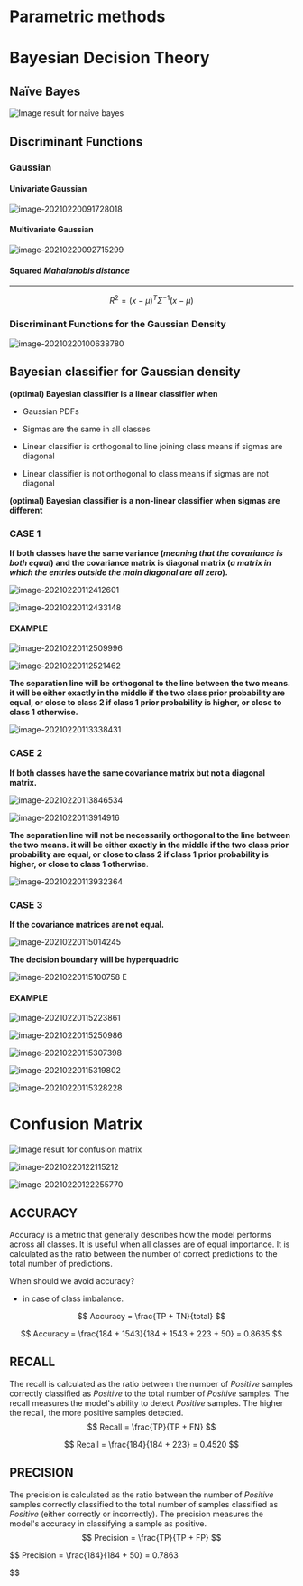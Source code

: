 



# Parametric methods

# Bayesian Decision Theory

## Naïve Bayes

![Image result for naive bayes](https://uc-r.github.io/public/images/analytics/naive_bayes/naive_bayes_icon.png)

## Discriminant Functions

### Gaussian

#### Univariate Gaussian

![image-20210220091728018](C:\Users\Zoey\AppData\Roaming\Typora\typora-user-images\image-20210220091728018.png)

#### Multivariate Gaussian



![image-20210220092715299](C:\Users\Zoey\AppData\Roaming\Typora\typora-user-images\image-20210220092715299.png)

#### Squared *Mahalanobis distance* 

****

$$
R^2 = (x − µ)^T Σ^{-1} (x − µ)
$$

### Discriminant Functions for the Gaussian Density

![image-20210220100638780](C:\Users\Zoey\AppData\Roaming\Typora\typora-user-images\image-20210220100638780.png)

## Bayesian classifier for Gaussian density

**(optimal) Bayesian classifier is a linear classifier when** 

- Gaussian PDFs

- Sigmas are the same in all classes

- Linear classifier is orthogonal to line joining class means if sigmas are diagonal

- Linear classifier is not orthogonal to class means if sigmas are not diagonal

**(optimal) Bayesian classifier is a non-linear classifier when sigmas are different**

### CASE 1

**If both classes have the same variance (*meaning that the covariance is both equal*) and the covariance matrix is diagonal matrix (*a matrix in which the entries outside the main diagonal are all zero*).**

![image-20210220112412601](C:\Users\Zoey\AppData\Roaming\Typora\typora-user-images\image-20210220112412601.png)

![image-20210220112433148](C:\Users\Zoey\AppData\Roaming\Typora\typora-user-images\image-20210220112433148.png)

#### **EXAMPLE**

![image-20210220112509996](C:\Users\Zoey\AppData\Roaming\Typora\typora-user-images\image-20210220112509996.png)

![image-20210220112521462](C:\Users\Zoey\AppData\Roaming\Typora\typora-user-images\image-20210220112521462.png)

**The separation line will be orthogonal to the line between the two means. it will be either exactly in the middle if the two class prior probability are equal, or close to class 2 if class 1 prior probability is higher, or close to class 1 otherwise.**

![image-20210220113338431](C:\Users\Zoey\AppData\Roaming\Typora\typora-user-images\image-20210220113338431.png)

### CASE 2

**If both classes have the same covariance matrix but not a diagonal matrix.**

![image-20210220113846534](C:\Users\Zoey\AppData\Roaming\Typora\typora-user-images\image-20210220113846534.png)

![image-20210220113914916](C:\Users\Zoey\AppData\Roaming\Typora\typora-user-images\image-20210220113914916.png)

**The separation line will not be necessarily orthogonal to the line between the two means.**  **it will be either exactly in the middle if the two class prior probability are equal, or close to class 2 if class 1 prior probability is higher, or close to class 1 otherwise**.

![image-20210220113932364](C:\Users\Zoey\AppData\Roaming\Typora\typora-user-images\image-20210220113932364.png)

### CASE 3

**If the covariance matrices are not equal.**

![image-20210220115014245](C:\Users\Zoey\AppData\Roaming\Typora\typora-user-images\image-20210220115014245.png)

**The decision boundary will be hyperquadric**

![image-20210220115100758](C:\Users\Zoey\AppData\Roaming\Typora\typora-user-images\image-20210220115100758.png) E

#### **EXAMPLE**

![image-20210220115223861](C:\Users\Zoey\AppData\Roaming\Typora\typora-user-images\image-20210220115223861.png)

![image-20210220115250986](C:\Users\Zoey\AppData\Roaming\Typora\typora-user-images\image-20210220115250986.png)

![image-20210220115307398](C:\Users\Zoey\AppData\Roaming\Typora\typora-user-images\image-20210220115307398.png)

![image-20210220115319802](C:\Users\Zoey\AppData\Roaming\Typora\typora-user-images\image-20210220115319802.png)

![image-20210220115328228](C:\Users\Zoey\AppData\Roaming\Typora\typora-user-images\image-20210220115328228.png)

# Confusion Matrix

![Image result for confusion matrix](https://miro.medium.com/max/1854/1*uR09zTlPgIj5PvMYJZScVg.png)

![image-20210220122115212](C:\Users\Zoey\AppData\Roaming\Typora\typora-user-images\image-20210220122115212.png)

![image-20210220122255770](C:\Users\Zoey\AppData\Roaming\Typora\typora-user-images\image-20210220122255770.png)



## **ACCURACY**

Accuracy is a metric that generally describes how the model performs across all classes. It is useful when all classes are of equal importance. It is calculated as the ratio between the number of correct predictions to the total number of predictions.

When should we avoid accuracy?

- in case of class imbalance.

$$
Accuracy = \frac{TP + TN}{total}
$$


$$
Accuracy = \frac{184 + 1543}{184 + 1543 + 223 + 50} = 0.8635
$$

## **RECALL**

The recall is calculated as the ratio between the number of *Positive* samples correctly classified as *Positive* to the total number of *Positive* samples. The recall measures the model's ability to detect *Positive* samples. The higher the recall, the more positive samples detected.
$$
Recall = \frac{TP}{TP + FN}
$$

$$
Recall = \frac{184}{184 + 223} = 0.4520
$$

## **PRECISION**

The precision is calculated as the ratio between the number of *Positive* samples correctly classified to the total number of samples classified as *Positive* (either correctly or incorrectly). The precision measures the model's accuracy in classifying a sample as positive.
$$
Precision = \frac{TP}{TP + FP}
$$

$$
Precision = \frac{184}{184 + 50} = 0.7863
$$
